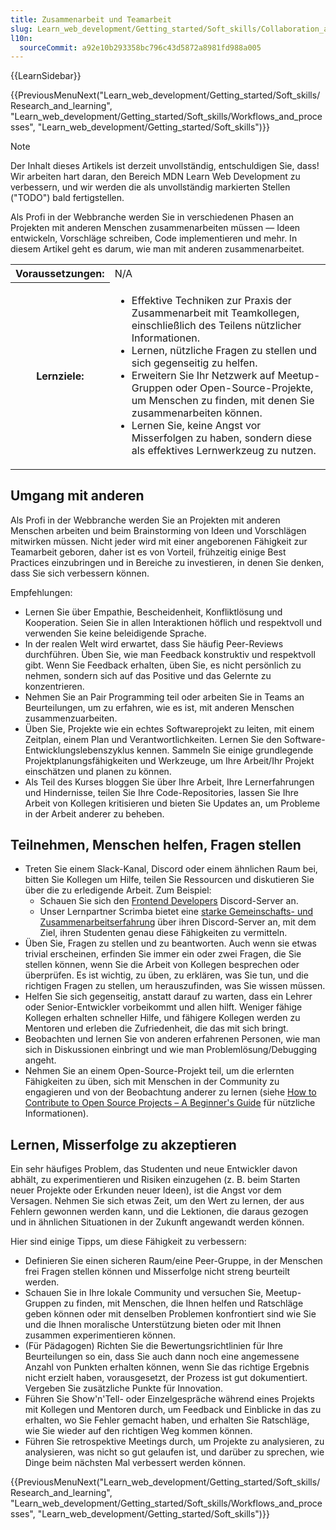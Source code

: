 ```yaml
---
title: Zusammenarbeit und Teamarbeit
slug: Learn_web_development/Getting_started/Soft_skills/Collaboration_and_teamwork
l10n:
  sourceCommit: a92e10b293358bc796c43d5872a8981fd988a005
---
```


{{LearnSidebar}}

{{PreviousMenuNext("Learn_web_development/Getting_started/Soft_skills/Research_and_learning", "Learn_web_development/Getting_started/Soft_skills/Workflows_and_processes", "Learn_web_development/Getting_started/Soft_skills")}}

> [!NOTE]
> Der Inhalt dieses Artikels ist derzeit unvollständig, entschuldigen Sie, dass! Wir arbeiten hart daran, den Bereich MDN Learn Web Development zu verbessern, und wir werden die als unvollständig markierten Stellen ("TODO") bald fertigstellen.

Als Profi in der Webbranche werden Sie in verschiedenen Phasen an Projekten mit anderen Menschen zusammenarbeiten müssen — Ideen entwickeln, Vorschläge schreiben, Code implementieren und mehr. In diesem Artikel geht es darum, wie man mit anderen zusammenarbeitet.

<table>
  <tbody>
    <tr>
      <th scope="row">Voraussetzungen:</th>
      <td>
        N/A
      </td>
    </tr>
    <tr>
      <th scope="row">Lernziele:</th>
      <td>
        <ul>
          <li>Effektive Techniken zur Praxis der Zusammenarbeit mit Teamkollegen, einschließlich des Teilens nützlicher Informationen.</li>
          <li>Lernen, nützliche Fragen zu stellen und sich gegenseitig zu helfen.</li>
          <li>Erweitern Sie Ihr Netzwerk auf Meetup-Gruppen oder Open-Source-Projekte, um Menschen zu finden, mit denen Sie zusammenarbeiten können.</li>
          <li>Lernen Sie, keine Angst vor Misserfolgen zu haben, sondern diese als effektives Lernwerkzeug zu nutzen.</li>
        </ul>
      </td>
    </tr>
  </tbody>
</table>

## Umgang mit anderen

Als Profi in der Webbranche werden Sie an Projekten mit anderen Menschen arbeiten und beim Brainstorming von Ideen und Vorschlägen mitwirken müssen. Nicht jeder wird mit einer angeborenen Fähigkeit zur Teamarbeit geboren, daher ist es von Vorteil, frühzeitig einige Best Practices einzubringen und in Bereiche zu investieren, in denen Sie denken, dass Sie sich verbessern können.

Empfehlungen:

- Lernen Sie über Empathie, Bescheidenheit, Konfliktlösung und Kooperation. Seien Sie in allen Interaktionen höflich und respektvoll und verwenden Sie keine beleidigende Sprache.
- In der realen Welt wird erwartet, dass Sie häufig Peer-Reviews durchführen. Üben Sie, wie man Feedback konstruktiv und respektvoll gibt. Wenn Sie Feedback erhalten, üben Sie, es nicht persönlich zu nehmen, sondern sich auf das Positive und das Gelernte zu konzentrieren.
- Nehmen Sie an Pair Programming teil oder arbeiten Sie in Teams an Beurteilungen, um zu erfahren, wie es ist, mit anderen Menschen zusammenzuarbeiten.
- Üben Sie, Projekte wie ein echtes Softwareprojekt zu leiten, mit einem Zeitplan, einem Plan und Verantwortlichkeiten. Lernen Sie den Software-Entwicklungslebenszyklus kennen. Sammeln Sie einige grundlegende Projektplanungsfähigkeiten und Werkzeuge, um Ihre Arbeit/Ihr Projekt einschätzen und planen zu können.
- Als Teil des Kurses bloggen Sie über Ihre Arbeit, Ihre Lernerfahrungen und Hindernisse, teilen Sie Ihre Code-Repositories, lassen Sie Ihre Arbeit von Kollegen kritisieren und bieten Sie Updates an, um Probleme in der Arbeit anderer zu beheben.

## Teilnehmen, Menschen helfen, Fragen stellen

- Treten Sie einem Slack-Kanal, Discord oder einem ähnlichen Raum bei, bitten Sie Kollegen um Hilfe, teilen Sie Ressourcen und diskutieren Sie über die zu erledigende Arbeit. Zum Beispiel:
  - Schauen Sie sich den [Frontend Developers](https://discord.me/frontenddevelopers) Discord-Server an.
  - Unser Lernpartner Scrimba bietet eine [starke Gemeinschafts- und Zusammenarbeitserfahrung](https://v2.scrimba.com/the-frontend-developer-career-path-c0j/~0xyi?via=mdn) über ihren Discord-Server an, mit dem Ziel, ihren Studenten genau diese Fähigkeiten zu vermitteln.
- Üben Sie, Fragen zu stellen und zu beantworten. Auch wenn sie etwas trivial erscheinen, erfinden Sie immer ein oder zwei Fragen, die Sie stellen können, wenn Sie die Arbeit von Kollegen besprechen oder überprüfen. Es ist wichtig, zu üben, zu erklären, was Sie tun, und die richtigen Fragen zu stellen, um herauszufinden, was Sie wissen müssen.
- Helfen Sie sich gegenseitig, anstatt darauf zu warten, dass ein Lehrer oder Senior-Entwickler vorbeikommt und allen hilft. Weniger fähige Kollegen erhalten schneller Hilfe, und fähigere Kollegen werden zu Mentoren und erleben die Zufriedenheit, die das mit sich bringt.
- Beobachten und lernen Sie von anderen erfahrenen Personen, wie man sich in Diskussionen einbringt und wie man Problemlösung/Debugging angeht.
- Nehmen Sie an einem Open-Source-Projekt teil, um die erlernten Fähigkeiten zu üben, sich mit Menschen in der Community zu engagieren und von der Beobachtung anderer zu lernen (siehe [How to Contribute to Open Source Projects – A Beginner's Guide](https://www.freecodecamp.org/news/how-to-contribute-to-open-source-projects-beginners-guide/) für nützliche Informationen).

## Lernen, Misserfolge zu akzeptieren

Ein sehr häufiges Problem, das Studenten und neue Entwickler davon abhält, zu experimentieren und Risiken einzugehen (z. B. beim Starten neuer Projekte oder Erkunden neuer Ideen), ist die Angst vor dem Versagen. Nehmen Sie sich etwas Zeit, um den Wert zu lernen, der aus Fehlern gewonnen werden kann, und die Lektionen, die daraus gezogen und in ähnlichen Situationen in der Zukunft angewandt werden können.

Hier sind einige Tipps, um diese Fähigkeit zu verbessern:

- Definieren Sie einen sicheren Raum/eine Peer-Gruppe, in der Menschen frei Fragen stellen können und Misserfolge nicht streng beurteilt werden.
- Schauen Sie in Ihre lokale Community und versuchen Sie, Meetup-Gruppen zu finden, mit Menschen, die Ihnen helfen und Ratschläge geben können oder mit denselben Problemen konfrontiert sind wie Sie und die Ihnen moralische Unterstützung bieten oder mit Ihnen zusammen experimentieren können.
- (Für Pädagogen) Richten Sie die Bewertungsrichtlinien für Ihre Beurteilungen so ein, dass Sie auch dann noch eine angemessene Anzahl von Punkten erhalten können, wenn Sie das richtige Ergebnis nicht erzielt haben, vorausgesetzt, der Prozess ist gut dokumentiert. Vergeben Sie zusätzliche Punkte für Innovation.
- Führen Sie Show'n'Tell- oder Einzelgespräche während eines Projekts mit Kollegen und Mentoren durch, um Feedback und Einblicke in das zu erhalten, wo Sie Fehler gemacht haben, und erhalten Sie Ratschläge, wie Sie wieder auf den richtigen Weg kommen können.
- Führen Sie retrospektive Meetings durch, um Projekte zu analysieren, zu analysieren, was nicht so gut gelaufen ist, und darüber zu sprechen, wie Dinge beim nächsten Mal verbessert werden können.

{{PreviousMenuNext("Learn_web_development/Getting_started/Soft_skills/Research_and_learning", "Learn_web_development/Getting_started/Soft_skills/Workflows_and_processes", "Learn_web_development/Getting_started/Soft_skills")}}
